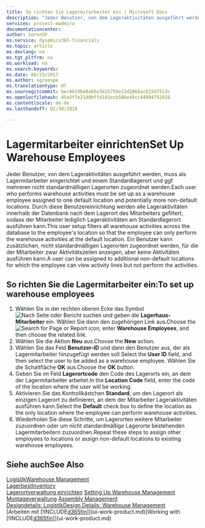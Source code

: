 ```yaml
---
title: So richten Sie Lagermitarbeiter ein | Microsoft Docs
description: "Jeder Benutzer, von dem Lageraktivitäten ausgeführt werden, muss als Lagermitarbeiter eingerichtet und einem Standardlagerort und ggf. mehreren nicht standardmäßigen Lagerorten zugeordnet werden."
services: project-madeira
documentationcenter: 
author: SorenGP
ms.service: dynamics365-financials
ms.topic: article
ms.devlang: na
ms.tgt_pltfrm: na
ms.workload: na
ms.search.keywords: 
ms.date: 08/23/2017
ms.author: sgroespe
ms.translationtype: HT
ms.sourcegitcommit: bec0619be0a65e3625759e13d2866ac615d7513c
ms.openlocfilehash: 45a5f7e2140bffd192ecb586e45cc44894752656
ms.contentlocale: de-de
ms.lasthandoff: 01/30/2018

---
```

# <a name="set-up-warehouse-employees"></a><span data-ttu-id="3e994-103">Lagermitarbeiter einrichten</span><span class="sxs-lookup"><span data-stu-id="3e994-103">Set Up Warehouse Employees</span></span>
<span data-ttu-id="3e994-104">Jeder Benutzer, von dem Lageraktivitäten ausgeführt werden, muss als Lagermitarbeiter eingerichtet und einem Standardlagerort und ggf. mehreren nicht standardmäßigen Lagerorten zugeordnet werden.</span><span class="sxs-lookup"><span data-stu-id="3e994-104">Each user who performs warehouse activities must be set up as a warehouse employee assigned to one default location and potentially more non-default locations.</span></span> <span data-ttu-id="3e994-105">Durch diese Benutzereinrichtung werden alle Lageraktivitäten innerhalb der Datenbank nach dem Lagerort des Mitarbeiters gefiltert, sodass der Mitarbeiter lediglich Lageraktivitäten am Standardlagerort ausführen kann.</span><span class="sxs-lookup"><span data-stu-id="3e994-105">This user setup filters all warehouse activities across the database to the employee's location so that the employee can only perform the warehouse activities at the default location.</span></span> <span data-ttu-id="3e994-106">Ein Benutzer kann zusätzlichen, nicht standardmäßigen Lagerorten zugeordnet werden, für die der Mitarbeiter zwar Aktivitätszeilen anzeigen, aber keine Aktivitäten ausführen kann.</span><span class="sxs-lookup"><span data-stu-id="3e994-106">A user can be assigned to additional non-default locations for which the employee can view activity lines but not perform the activities.</span></span>

## <a name="to-set-up-warehouse-employees"></a><span data-ttu-id="3e994-107">So richten Sie die Lagermitarbeiter ein:</span><span class="sxs-lookup"><span data-stu-id="3e994-107">To set up warehouse employees</span></span>  
1.  <span data-ttu-id="3e994-108">Wählen Sie in der rechten oberen Ecke das Symbol ![Nach Seite oder Bericht suchen](media/ui-search/search_small.png "Nach Seite oder Bericht suchen") und geben die **Lagerhaus-Mitarbeiter** ein. Wählen Sie dann den zugehörigen Link aus.</span><span class="sxs-lookup"><span data-stu-id="3e994-108">Choose the ![Search for Page or Report](media/ui-search/search_small.png "Search for Page or Report icon") icon, enter **Warehouse Employees**, and then choose the related link.</span></span>  
2. <span data-ttu-id="3e994-109">Wählen Sie die Aktion **Neu** aus.</span><span class="sxs-lookup"><span data-stu-id="3e994-109">Choose the **New** action.</span></span>  
3. <span data-ttu-id="3e994-110">Wählen Sie das Feld **Benutzer-ID** und dann den Benutzer aus, der als Lagermitarbeiter hinzugefügt werden soll.</span><span class="sxs-lookup"><span data-stu-id="3e994-110">Select the **User ID** field, and then select the user to be added as a warehouse employee.</span></span> <span data-ttu-id="3e994-111">Wählen Sie die Schaltfläche **OK** aus.</span><span class="sxs-lookup"><span data-stu-id="3e994-111">Choose the **OK** button.</span></span>  
6.  <span data-ttu-id="3e994-112">Geben Sie im Feld **Lagerortcode** den Code des Lagerorts ein, an dem der Lagermitarbeiter arbeitet.</span><span class="sxs-lookup"><span data-stu-id="3e994-112">In the **Location Code** field, enter the code of the location where the user will be working.</span></span>  
7.  <span data-ttu-id="3e994-113">Aktivieren Sie das Kontrollkästchen **Standard**, um den Lagerort als einzigen Lagerort zu definieren, an dem der Mitarbeiter Lageraktivitäten ausführen kann.</span><span class="sxs-lookup"><span data-stu-id="3e994-113">Select the **Default** check box to define the location as the only location where the employee can perform warehouse activities.</span></span>  
8.  <span data-ttu-id="3e994-114">Wiederholen Sie diese Schritte, um Lagerorten weitere Mitarbeiter zuzuordnen oder um nicht standardmäßige Lagerorte bestehenden Lagermitarbeitern zuzuordnen.</span><span class="sxs-lookup"><span data-stu-id="3e994-114">Repeat these steps to assign other employees to locations or assign non-default locations to existing warehouse employees.</span></span>  

## <a name="see-also"></a><span data-ttu-id="3e994-115">Siehe auch</span><span class="sxs-lookup"><span data-stu-id="3e994-115">See Also</span></span>  
[<span data-ttu-id="3e994-116">Logistik</span><span class="sxs-lookup"><span data-stu-id="3e994-116">Warehouse Management</span></span>](warehouse-manage-warehouse.md)  
[<span data-ttu-id="3e994-117">Lagerbest</span><span class="sxs-lookup"><span data-stu-id="3e994-117">Inventory</span></span>](inventory-manage-inventory.md)  
<span data-ttu-id="3e994-118">[Lagerortverwaltung einrichten](warehouse-setup-warehouse.md)   </span><span class="sxs-lookup"><span data-stu-id="3e994-118">[Setting Up Warehouse Management](warehouse-setup-warehouse.md)   </span></span>  
<span data-ttu-id="3e994-119">[Montageverwaltung](assembly-assemble-items.md)  </span><span class="sxs-lookup"><span data-stu-id="3e994-119">[Assembly Management](assembly-assemble-items.md)  </span></span>  
[<span data-ttu-id="3e994-120">Designdetails: Logistik</span><span class="sxs-lookup"><span data-stu-id="3e994-120">Design Details: Warehouse Management</span></span>](design-details-warehouse-management.md)  
<span data-ttu-id="3e994-121">[Arbeiten mit [!INCLUDE[d365fin](includes/d365fin_md.md)]](ui-work-product.md)</span><span class="sxs-lookup"><span data-stu-id="3e994-121">[Working with [!INCLUDE[d365fin](includes/d365fin_md.md)]](ui-work-product.md)</span></span>  

